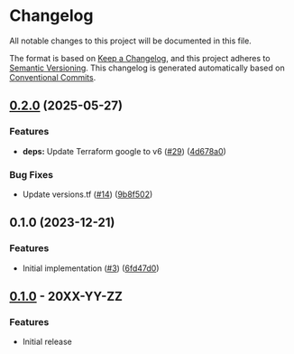 # Changelog

All notable changes to this project will be documented in this file.

The format is based on
[Keep a Changelog](https://keepachangelog.com/en/1.0.0/),
and this project adheres to
[Semantic Versioning](https://semver.org/spec/v2.0.0.html).
This changelog is generated automatically based on [Conventional Commits](https://www.conventionalcommits.org/en/v1.0.0/).

## [0.2.0](https://github.com/GoogleCloudPlatform/terraform-google-tags/compare/v0.1.0...v0.2.0) (2025-05-27)


### Features

* **deps:** Update Terraform google to v6 ([#29](https://github.com/GoogleCloudPlatform/terraform-google-tags/issues/29)) ([4d678a0](https://github.com/GoogleCloudPlatform/terraform-google-tags/commit/4d678a025c509b828561bc563969f19c3d63a457))


### Bug Fixes

* Update versions.tf ([#14](https://github.com/GoogleCloudPlatform/terraform-google-tags/issues/14)) ([9b8f502](https://github.com/GoogleCloudPlatform/terraform-google-tags/commit/9b8f5025392ceb6bc772699b98773ef0c0de6f84))

## 0.1.0 (2023-12-21)


### Features

* Initial implementation ([#3](https://github.com/GoogleCloudPlatform/terraform-google-tags/issues/3)) ([6fd47d0](https://github.com/GoogleCloudPlatform/terraform-google-tags/commit/6fd47d0d5af3078fe57fe2b766e20b2e63192e80))

## [0.1.0](https://github.com/terraform-google-modules/terraform-google-tags/releases/tag/v0.1.0) - 20XX-YY-ZZ

### Features

- Initial release

[0.1.0]: https://github.com/terraform-google-modules/terraform-google-tags/releases/tag/v0.1.0
